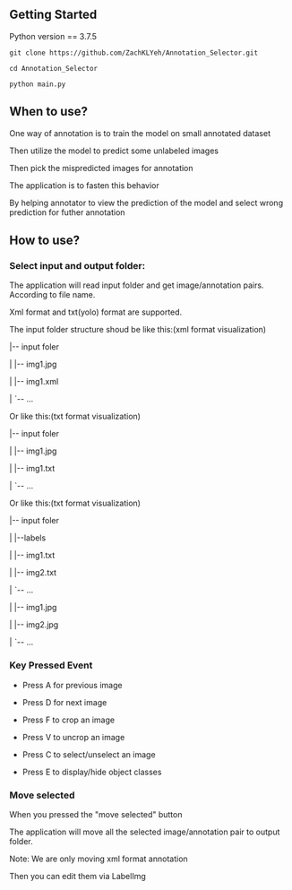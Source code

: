 ## Getting Started

Python version == 3.7.5

```
git clone https://github.com/ZachKLYeh/Annotation_Selector.git
```
```
cd Annotation_Selector
```
```
python main.py
```

## When to use?

One way of annotation is to train the model on small annotated dataset

Then utilize the model to predict some unlabeled images

Then pick the mispredicted images for annotation

The application is to fasten this behavior

By helping annotator to view the prediction of the model and select wrong prediction for futher annotation

## How to use?

### Select input and output folder:

The application will read input folder and get image/annotation pairs. According to file name.

Xml format and txt(yolo) format are supported.

The input folder structure shoud be like this:(xml format visualization)

|-- input foler

|   |-- img1.jpg

|   |-- img1.xml

|   ˋ-- ...

Or like this:(txt format visualization)

|-- input foler

|   |-- img1.jpg

|   |-- img1.txt

|   ˋ-- ...

Or like this:(txt format visualization)

|-- input foler

|   |--labels

|      |-- img1.txt

|      |-- img2.txt

|      ˋ-- ...

|   |-- img1.jpg

|   |-- img2.jpg

|   ˋ-- ...


### Key Pressed Event

* Press A for previous image

* Press D for next image

* Press F to crop an image

* Press V to uncrop an image

* Press C to select/unselect an image

* Press E to display/hide object classes

### Move selected

When you pressed the "move selected" button

The application will move all the selected image/annotation pair to output folder.

Note: We are only moving xml format annotation

Then you can edit them via LabelImg
